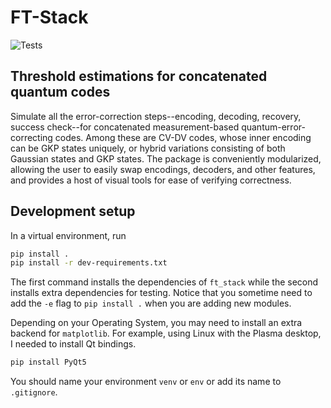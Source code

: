 # FT-Stack

![Tests](https://github.com/XanaduAI/ft-stack/actions/workflows/tests.yaml/badge.svg?branch=main)

## Threshold estimations for concatenated quantum codes
Simulate all the error-correction steps--encoding, decoding, recovery, success check--for concatenated measurement-based quantum-error-correcting codes. Among these are CV-DV codes, whose inner encoding can be GKP states uniquely, or hybrid variations consisting of both Gaussian states and GKP states. The package is conveniently modularized, allowing the user to easily swap encodings, decoders, and other features, and provides a host of visual tools for ease of verifying correctness.

## Development setup

In a virtual environment, run 
```bash
pip install .
pip install -r dev-requirements.txt
```
The first command installs the dependencies of `ft_stack`
while the second installs extra dependencies for testing.
Notice that you sometime need to add the `-e` flag to `pip install .` 
when you are adding new modules.

Depending on your Operating System,
you may need to install an extra backend for `matplotlib`.
For example, using Linux with the Plasma desktop, I needed to install Qt bindings.
```bash
pip install PyQt5
```
You should name your environment `venv` or `env` or add its name to `.gitignore`.
